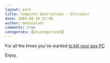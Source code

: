 ```yaml
---
layout: post
title: Computer destruction - Glorious!
date: 2005-09-30 23:40
author: metavalent
comments: true
categories: [Uncategorized]
---
```

For all the times you've wanted <a href="http://video.google.com/videoplay?docid=-7206607844378198999&amp;q=crash"> to kill your pos PC</a>

Enjoy.
